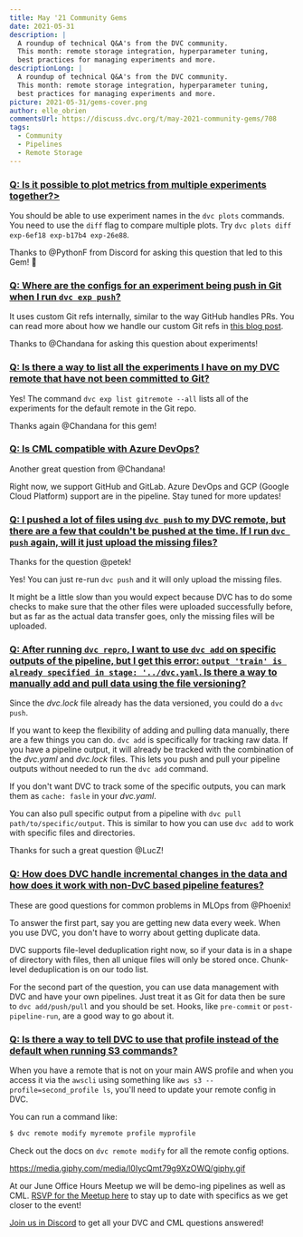 ```yaml
---
title: May '21 Community Gems
date: 2021-05-31
description: |
  A roundup of technical Q&A's from the DVC community. 
  This month: remote storage integration, hyperparameter tuning,
  best practices for managing experiments and more.
descriptionLong: |
  A roundup of technical Q&A's from the DVC community. 
  This month: remote storage integration, hyperparameter tuning,
  best practices for managing experiments and more.
picture: 2021-05-31/gems-cover.png
author: elle_obrien
commentsUrl: https://discuss.dvc.org/t/may-2021-community-gems/708
tags:
  - Community
  - Pipelines
  - Remote Storage
---
```


### [Q: Is it possible to plot metrics from multiple experiments together?>](https://discord.com/channels/485586884165107732/563406153334128681/834387923482181653)

You should be able to use experiment names in the `dvc plots` commands. You need
to use the `diff` flag to compare multiple plots. Try
`dvc plots diff exp-6ef18 exp-b17b4 exp-26e88`.

Thanks to @PythonF from Discord for asking this question that led to this Gem!
💎

### [Q: Where are the configs for an experiment being push in Git when I run `dvc exp push`?](https://discord.com/channels/485586884165107732/563406153334128681/837773937390649364)

It uses custom Git refs internally, similar to the way GitHub handles PRs. You
can read more about how we handle our custom Git refs in
[this blog post](https://dvc.org/blog/experiment-refs).

Thanks to @Chandana for asking this question about experiments!

### [Q: Is there a way to list all the experiments I have on my DVC remote that have not been committed to Git?](https://discord.com/channels/485586884165107732/563406153334128681/836705209039978538)

Yes! The command `dvc exp list gitremote --all` lists all of the experiments for
the default remote in the Git repo.

Thanks again @Chandana for this gem!

### [Q: Is CML compatible with Azure DevOps?](https://discord.com/channels/485586884165107732/728693131557732403/841664412221177926)

Another great question from @Chandana!

Right now, we support GitHub and GitLab. Azure DevOps and GCP (Google Cloud
Platform) support are in the pipeline. Stay tuned for more updates!

### [Q: I pushed a lot of files using `dvc push` to my DVC remote, but there are a few that couldn't be pushed at the time. If I run `dvc push` again, will it just upload the missing files?]()

Thanks for the question @petek!

Yes! You can just re-run `dvc push` and it will only upload the missing files.

It might be a little slow than you would expect because DVC has to do some
checks to make sure that the other files were uploaded successfully before, but
as far as the actual data transfer goes, only the missing files will be
uploaded.

### [Q: After running `dvc repro`, I want to use `dvc add` on specific outputs of the pipeline, but I get this error: `output 'train' is already specified in stage: '../dvc.yaml`. Is there a way to manually add and pull data using the file versioning?](https://discord.com/channels/485586884165107732/485596304961962003/841688323663855616)

Since the _dvc.lock_ file already has the data versioned, you could do a
`dvc push`.

If you want to keep the flexibility of adding and pulling data manually, there
are a few things you can do. `dvc add` is specifically for tracking raw data. If
you have a pipeline output, it will already be tracked with the combination of
the _dvc.yaml_ and _dvc.lock_ files. This lets you push and pull your pipeline
outputs without needed to run the `dvc add` command.

If you don't want DVC to track some of the specific outputs, you can mark them
as `cache: fasle` in your _dvc.yaml_.

You can also pull specific output from a pipeline with
`dvc pull path/to/specific/output`. This is similar to how you can use `dvc add`
to work with specific files and directories.

Thanks for such a great question @LucZ!

### [Q: How does DVC handle incremental changes in the data and how does it work with non-DvC based pipeline features?](https://discord.com/channels/485586884165107732/485596304961962003/846364469524430848)

These are good questions for common problems in MLOps from @Phoenix!

To answer the first part, say you are getting new data every week. When you use
DVC, you don't have to worry about getting duplicate data.

DVC supports file-level deduplication right now, so if your data is in a shape
of directory with files, then all unique files will only be stored once.
Chunk-level deduplication is on our todo list.

For the second part of the question, you can use data management with DVC and
have your own pipelines. Just treat it as Git for data then be sure to
`dvc add/push/pull` and you should be set. Hooks, like `pre-commit` or
`post-pipeline-run`, are a good way to go about it.

### [Q: Is there a way to tell DVC to use that profile instead of the default when running S3 commands?](https://discord.com/channels/485586884165107732/563406153334128681/846857498094469120)

When you have a remote that is not on your main AWS profile and when you access
it via the `awscli` using something like `aws s3 --profile=second_profile ls`,
you'll need to update your remote config in DVC.

You can run a command like:

```bash
$ dvc remote modify myremote profile myprofile
```

Check out the docs on `dvc remote modify` for all the remote config options.

https://media.giphy.com/media/l0IycQmt79g9XzOWQ/giphy.gif

At our June Office Hours Meetup we will be demo-ing pipelines as well as CML.
[RSVP for the Meetup here](https://www.meetup.com/DVC-Community-Virtual-Meetups/events/277245660/?isFirstPublish=true)
to stay up to date with specifics as we get closer to the event!

[Join us in Discord](https://discord.com/invite/dvwXA2N) to get all your DVC and
CML questions answered!
